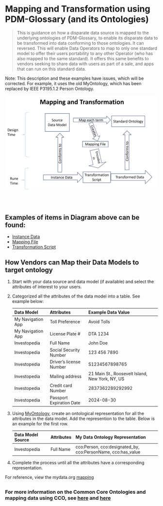# Mapping and Transformation using PDM-Glossary (and its Ontologies)
> This is guidance on how a disparate data source is mapped to the underlying ontologies of PDM-Glossary, to enable its disparate data to be transformed into data conforming to those ontologies.  It can reversed. This will enable Data Operators to map to only one standard model to offer their users portability to any other Operator (who has also mapped to the same standard). It offers this same benefits to vendors seeking to share data with users as part of a sale, and apps that can run on this standard data.  

Note: This description and these examples have issues, which will be corrected. For example, it uses the old MyOntology, which has been replaced by IEEE P3195.1.2 Person Ontology.  

![M+T](M+T.png)


<br/>
<br/>

## Examples of items in Diagram above can be found:
- [Instance Data](https://github.com/I-AM-project/my-data-ontology/blob/master/dev/my-data-org-source-data.csv)
- [Mapping File](https://github.com/I-AM-project/my-data-ontology/blob/master/dev/mapping-mydata_org-mdo.csv)
- [Transformation Script](dynamicTransformationScript.py)
## How Vendors can Map their Data Models to target ontology
1. Start with your data source and data model (if available) and select the attributes of interest to your users.
2. Categorized all the attributes of the data model into a table. See example below:

    | Data Model   | Attributes              | Example Data Value |
    | ------------ | ----------------------- | ------|
    | My Navigation App | Toll Preference | Avoid Tolls |
    | My Navigation App | License Plate # | DTA 1234 |  
    | Investopedia | Full Name               | John Doe |
    | Investopedia | Social Security Number  | 123 456 7890 |
    | Investopedia | Driver’s license Number      | S1234567898765 |
    | Investopedia | Mailing address         | 21 Main St., Roosevelt Island, New York, NY, US |
    | Investopedia | Credit card Number | 2837362289292992 |
    | Investopedia | Passport Expiration Date    | 2024-08-30 |


3. Using [MyOntology](https://github.com/I-AM-project/my-data-ontology/blob/master/MyDataOntology.ttl), create an ontological representation for all the attributes in the data model. Add the represention to the table. Below is an example for the first row. 

    | Data Model Source   | Attributes | My Data Ontology Representation                                   |
    | ------------ | ---------- | ----------------------------------------------------------------- |
    | Investopedia | Full Name  | cco:Person, cco:designated_by, cco:PersonName, cco:has_value |

4. Complete the process until all the attributes have a corresponding representation. 
   
For reference, view the mydata.org [mapping](https://github.com/I-AM-project/my-data-ontology/blob/master/dev/mapping-mydata_org-mdo.csv)


##
### For more information on the Common Core Ontologies and mapping data using CCO, see [here](https://github.com/CommonCoreOntology/CommonCoreOntologies/blob/master/documentation/An%20Overview%20of%20the%20Common%20Core%20Ontologies%201.3.docx) and [here](https://github.com/CommonCoreOntology/CommonCoreOntologies/blob/master/documentation/Modeling%20Information%20with%20the%20Common%20Core%20Ontologies%201.3.docx)
